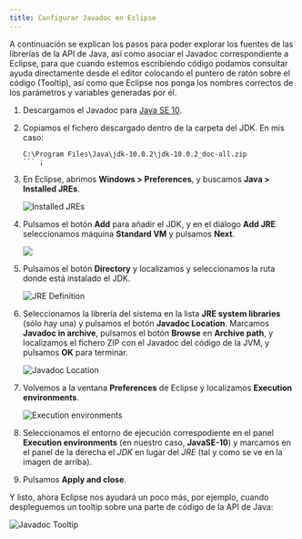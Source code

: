 ```yaml
---
title: Configurar Javadoc en Eclipse
---
```


A continuación se explican los pasos para poder explorar los fuentes de las librerías de la API de Java, así como asociar el Javadoc correspondiente a Eclipse, para que cuando estemos escribiendo código podamos consultar ayuda directamente desde el editor colocando el puntero de ratón sobre el código (Tooltip), así como que Eclipse nos ponga los nombres correctos de los parámetros y variables generadas por él.

1. Descargamos el Javadoc para [Java SE 10](https://www.oracle.com/technetwork/java/javase/documentation/jdk10-doc-downloads-4417029.html).

2. Copiamos el fichero descargado dentro de la carpeta del JDK. En mis caso: 

   ```
   C:\Program Files\Java\jdk-10.0.2\jdk-10.0.2_doc-all.zip
   ``` ¡

3. En Eclipse, abrimos **Windows > Preferences**, y buscamos **Java > Installed JREs**.

   ![Installed JREs](imagenes/eclipse-installed-jres.png)

4. Pulsamos el botón **Add** para añadir el JDK, y en el diálogo **Add JRE** seleccionamos máquina **Standard VM** y pulsamos **Next**.

   ![](imagenes/jre-type.png)

5. Pulsamos el botón **Directory** y localizamos y seleccionamos la ruta donde está instalado el JDK.

   ![JRE Definition](imagenes/jre-definition.png)

6. Seleccionamos la librería del sistema en la lista **JRE system libraries** (sólo hay una) y pulsamos el botón **Javadoc Location**. Marcamos **Javadoc in archive**, pulsamos el botón **Browse** en **Archive path**, y localizamos el fichero ZIP con el Javadoc del código de la JVM, y pulsamos **OK** para terminar.

   ![Javadoc Location](imagenes/javadoc-location.png)

7. Volvemos a la ventana **Preferences** de Eclipse y localizamos **Execution environments**.

   ![Execution environments](imagenes/execution-environments.png)

8. Seleccionamos el entorno de ejecución correspodiente en el panel **Execution environments** (en nuestro caso, **JavaSE-10**) y marcamos en el panel de la derecha el *JDK* en lugar del *JRE* (tal y como se ve en la imagen de arriba).

9. Pulsamos **Apply and close**.

Y listo, ahora Eclipse nos ayudará un poco más, por ejemplo, cuando despleguemos un tooltip sobre una parte de código de la API de Java:

![Javadoc Tooltip](imagenes/javadoc-tooltip.png)